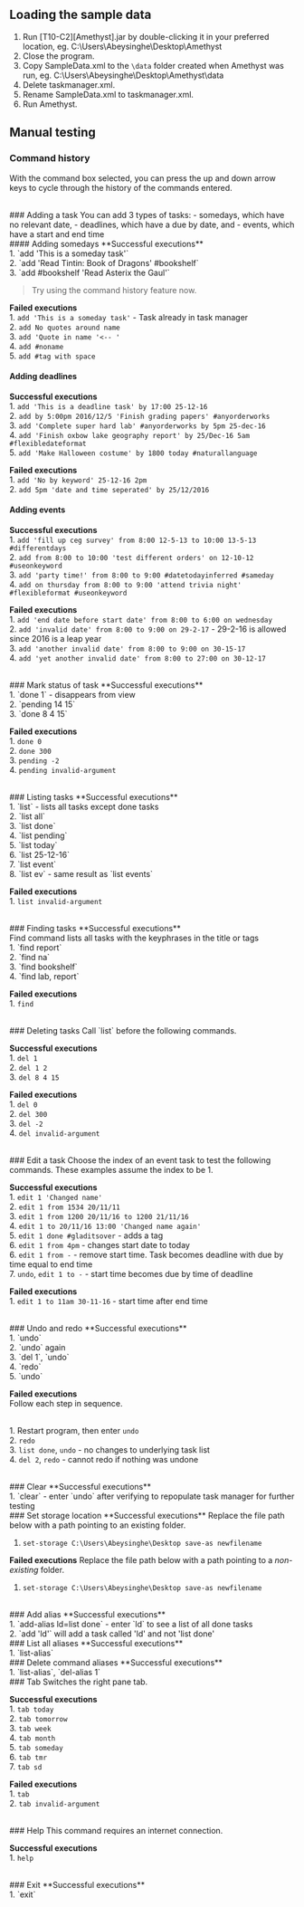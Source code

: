 <!-- A document explaining the steps to perform manual testing (i.e. manual scripted testing), starting with how to load the sample data.
Should cover all functionality of the product.
Should specify the command to type and the expected result (screenshots not required).
Limit the test cases to about 20 minutes worth of testing. -->

## Loading the sample data
1. Run [T10-C2][Amethyst].jar by double-clicking it in your preferred location, eg. C:\Users\Abeysinghe\Desktop\Amethyst
2. Close the program.
3. Copy SampleData.xml to the `\data` folder created when Amethyst was run, eg. C:\Users\Abeysinghe\Desktop\Amethyst\data
4. Delete taskmanager.xml.
5. Rename SampleData.xml to taskmanager.xml.
6. Run Amethyst.

## Manual testing

### Command history
With the command box selected, you can press the up and down arrow keys to cycle through the history of the commands entered.

<br>
### Adding a task
You can add 3 types of tasks: 
- somedays, which have no relevant date,
- deadlines, which have a due by date, and
- events, which have a start and end time
<br>
#### Adding somedays
**Successful executions**
<br> 1. `add 'This is a someday task'`
<br> 2. `add 'Read Tintin: Book of Dragons' #bookshelf`
<br> 3. `add #bookshelf 'Read Asterix the Gaul'`

> Try using the command history feature now.

**Failed executions**
<br> 1. `add 'This is a someday task'` - Task already in task manager
<br> 2. `add No quotes around name`
<br> 3. `add 'Quote in name '<-- '`
<br> 4. `add #noname`
<br> 5. `add #tag with space`


#### Adding deadlines
**Successful executions**
<br> 1. `add 'This is a deadline task' by 17:00 25-12-16`
<br> 2. `add by 5:00pm 2016/12/5 'Finish grading papers' #anyorderworks`
<br> 3. `add 'Complete super hard lab' #anyorderworks by 5pm 25-dec-16`
<br> 4. `add 'Finish oxbow lake geography report' by 25/Dec-16 5am #flexibledateformat`
<br> 5. `add 'Make Halloween costume' by 1800 today #naturallanguage`

**Failed executions**
<br> 1. `add 'No by keyword' 25-12-16 2pm`
<br> 2. `add 5pm 'date and time seperated' by 25/12/2016`


#### Adding events
**Successful executions**
<br> 1. `add 'fill up ceg survey' from 8:00 12-5-13 to 10:00 13-5-13 #differentdays`
<br> 2. `add from 8:00 to 10:00 'test different orders' on 12-10-12 #useonkeyword`
<br> 3. `add 'party time!' from 8:00 to 9:00 #datetodayinferred #sameday`
<br> 4. `add on thursday from 8:00 to 9:00 'attend trivia night' #flexibleformat #useonkeyword`

**Failed executions**
<br> 1. `add 'end date before start date' from 8:00 to 6:00 on wednesday`
<br> 2. `add 'invalid date' from 8:00 to 9:00 on 29-2-17` - 29-2-16 is allowed since 2016 is a leap year
<br> 3. `add 'another invalid date' from 8:00 to 9:00 on 30-15-17`
<br> 4. `add 'yet another invalid date' from 8:00 to 27:00 on 30-12-17`

<br>
### Mark status of task
**Successful executions**
<br> 1. `done 1` - disappears from view
<br> 2. `pending 14 15`
<br> 3. `done 8 4 15`

**Failed executions**
<br> 1. `done 0`
<br> 2. `done 300`
<br> 3. `pending -2`
<br> 4. `pending invalid-argument`

<br>
### Listing tasks
**Successful executions**
<br> 1. `list` - lists all tasks except done tasks
<br> 2. `list all`
<br> 3. `list done`
<br> 4. `list pending`
<br> 5. `list today`
<br> 6. `list 25-12-16`
<br> 7. `list event`
<br> 8. `list ev` - same result as `list events`

**Failed executions**
<br> 1. `list invalid-argument`

<br>
### Finding tasks
**Successful executions**
<br> Find command lists all tasks with the keyphrases in the title or tags
<br> 1. `find report`
<br> 2. `find na`
<br> 3. `find bookshelf`
<br> 4. `find lab, report`

**Failed executions**
<br> 1. `find`

<br>
### Deleting tasks
Call `list` before the following commands.

**Successful executions**
<br> 1. `del 1`
<br> 2. `del 1 2`
<br> 3. `del 8 4 15`

**Failed executions**
<br> 1. `del 0`
<br> 2. `del 300`
<br> 3. `del -2`
<br> 4. `del invalid-argument`

<br>
### Edit a task
Choose the index of an event task to test the following commands. These examples assume the index to be 1.

**Successful executions**
<br> 1. `edit 1 'Changed name'`
<br> 2. `edit 1 from 1534 20/11/11`
<br> 3. `edit 1 from 1200 20/11/16 to 1200 21/11/16`
<br> 4. `edit 1 to 20/11/16 13:00 'Changed name again'`
<br> 5. `edit 1 done #gladitsover` - adds a tag
<br> 6. `edit 1 from 4pm` - changes start date to today
<br> 6. `edit 1 from -` - remove start time. Task becomes deadline with due by time equal to end time
<br> 7. `undo`, `edit 1 to -` - start time becomes due by time of deadline

**Failed executions**
<br> 1. `edit 1 to 11am 30-11-16` - start time after end time


<br>
### Undo and redo
**Successful executions**
<br> 1. `undo`
<br> 2. `undo` again
<br> 3. `del 1`, `undo`
<br> 4. `redo`
<br> 5. `undo`

**Failed executions**
<br> Follow each step in sequence.

<br> 1. Restart program, then enter `undo`
<br> 2. `redo`
<br> 3. `list done`, `undo` - no changes to underlying task list
<br> 4. `del 2`, `redo` - cannot redo if nothing was undone

<br>
### Clear
**Successful executions**
<br> 1. `clear` - enter `undo` after verifying to repopulate task manager for further testing

<br>
### Set storage location
**Successful executions**
Replace the file path below with a path pointing to an existing folder.

1. `set-storage C:\Users\Abeysinghe\Desktop save-as newfilename`

**Failed executions**
Replace the file path below with a path pointing to a _non-existing_ folder.

1. `set-storage C:\Users\Abeysinghe\Desktop save-as newfilename`

<br>
### Add alias
**Successful executions**
<br> 1. `add-alias ld=list done` - enter `ld` to see a list of all done tasks
<br> 2. `add 'ld'` will add a task called 'ld' and not 'list done'

<br>
### List all aliases
**Successful executions**
<br> 1. `list-alias`

<br>
### Delete command aliases
**Successful executions**
<br> 1. `list-alias`, `del-alias 1`

<br>
### Tab
Switches the right pane tab.

**Successful executions**
<br> 1. `tab today`
<br> 2. `tab tomorrow`
<br> 3. `tab week`
<br> 4. `tab month`
<br> 5. `tab someday`
<br> 6. `tab tmr`
<br> 7. `tab sd`

**Failed executions**
<br> 1. `tab`
<br> 2. `tab invalid-argument`

<br>
### Help
This command requires an internet connection.

**Successful executions**
<br> 1. `help`

<br>
### Exit
**Successful executions**
<br> 1. `exit`